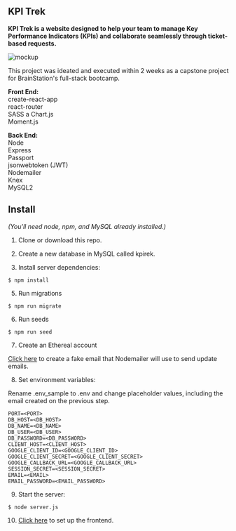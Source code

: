 ## KPI Trek

**KPI Trek is a website designed to help your team to manage Key Performance Indicators (KPIs) and collaborate seamlessly through ticket-based requests.**  

![mockup](/assets/images/mockup.png)  

This project was ideated and executed within 2 weeks as a capstone project for BrainStation's full-stack bootcamp. 

**Front End:**  
create-react-app  
react-router  
SASS  a
Chart.js  
Moment.js  

**Back End:**  
Node  
Express  
Passport  
jsonwebtoken (JWT)  
Nodemailer  
Knex  
MySQL2  


## Install

_(You'll need node, npm, and MySQL already installed.)_



1. Clone or download this repo.

2. Create a new database in MySQL called kpirek.

3. Install server dependencies:

```
$ npm install
```
5. Run migrations

```
$ npm run migrate
```
6. Run seeds
```
$ npm run seed
```
7. Create an Ethereal account

[Click here](https://ethereal.email) to create a fake email that Nodemailer will use to send update emails.  

8. Set environment variables:  

Rename .env_sample to .env and change placeholder values, including the email created on the previous step.  

```
PORT=<PORT>    
DB_HOST=<DB_HOST>    
DB_NAME=<DB_NAME>    
DB_USER=<DB_USER>    
DB_PASSWORD=<DB_PASSWORD>    
CLIENT_HOST=<CLIENT_HOST>    
GOOGLE_CLIENT_ID=<GOOGLE_CLIENT_ID>    
GOOGLE_CLIENT_SECRET=<GOOGLE_CLIENT_SECRET>   
GOOGLE_CALLBACK_URL=<GOOGLE_CALLBACK_URL>   
SESSION_SECRET=<SESSION_SECRET>    
EMAIL=<EMAIL>    
EMAIL_PASSWORD=<EMAIL_PASSWORD>   
```

9. Start the server:
```
$ node server.js
```

10. [Click here](https://github.com/tavaresflavia/kpi-trek) to set up the frontend.